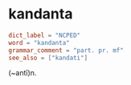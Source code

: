 # kandanta

``` toml
dict_label = "NCPED"
word = "kandanta"
grammar_comment = "part. pr. mf"
see_also = ["kandati"]
```

(\~antī)n.


